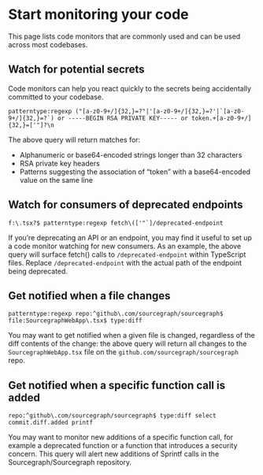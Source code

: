 # Start monitoring your code

This page lists code monitors that are commonly used and can be used across most codebases.

## Watch for potential secrets

Code monitors can help you react quickly to the secrets being accidentally committed to your codebase.

```
patterntype:regexp ("[a-z0-9+/]{32,}=?"|'[a-z0-9+/]{32,}=?'|`[a-z0-9+/]{32,}=?`) or -----BEGIN RSA PRIVATE KEY----- or token.+[a-z0-9+/]{32,}=['"]?\n
```

The above query will return matches for:
* Alphanumeric or base64-encoded strings longer than 32 characters
* RSA private key headers
* Patterns suggesting the association of “token” with a base64-encoded value on the same line

## Watch for consumers of deprecated endpoints

```
f:\.tsx?$ patterntype:regexp fetch\(['"`]/deprecated-endpoint
```

If you’re deprecating an API or an endpoint, you may find it useful to set up a code monitor watching for new consumers. As an example, the above query will surface fetch() calls to `/deprecated-endpoint` within TypeScript files. Replace `/deprecated-endpoint` with the actual path of the endpoint being deprecated.

## Get notified when a file changes

```
patterntype:regexp repo:^github\.com/sourcegraph/sourcegraph$ file:SourcegraphWebApp\.tsx$ type:diff
```

You may want to get notified when a given file is changed, regardless of the diff contents of the change: the above query will return all changes to the `SourcegraphWebApp.tsx` file on the `github.com/sourcegraph/sourcegraph` repo.

## Get notified when a specific function call is added

```
repo:^github\.com/sourcegraph/sourcegraph$ type:diff select commit.diff.added printf
```

You may want to monitor new additions of a specific function call, for example a deprecated function or a function that introduces a security concern.  This query will alert new additions of Sprintf calls in the Sourcegraph/Sourcegraph repository.
